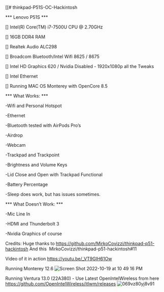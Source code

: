 [[# thinkpad-P51S-OC-Hackintosh

*** Lenovo P51S ***

[] Intel(R) Core(TM) i7-7500U CPU @ 2.70GHz

[] 16GB DDR4 RAM

[] Realtek Audio ALC298

[] Broadcom Bluetooth/Intel Wifi 8625 / 8675

[] Intel HD Graphics 620 / Nvidia Disabled - 1920x1080p all the Tweaks

[] Intel Ethernet

[] Running MAC OS Monterey with OpenCore 8.5




*** What Works: ***

-Wifi and Personal Hotspot

-Ethernet

-Bluetooth tested with AirPods Pro’s

-Airdrop

-Webcam

-Trackpad and Trackpoint

-Brightness and Volume Keys

-Lid Close and Open with Trackpad Functional

-Battery Percentage

-Sleep does work, but has issues sometimes.




*** What Doesn’t Work: ***

-Mic Line In

-HDMI and Thunderbolt 3

-Nvidia Graphics of course

Credits: 
Huge thanks to https://github.com/MirkoCovizzi/thinkpad-p51-hackintosh
And this  MirkoCovizzi/thinkpad-p51-hackintosh#11

Video of it in action https://youtu.be/_VT9GIH61Ow


Running Monterey 12.6
![Screen Shot 2022-10-19 at 10 49 16 PM](https://user-images.githubusercontent.com/2180292/196852249-fbd69165-a3ff-4ac3-a952-68b954a507d2.png)

Running Ventura 13.0 (22A380) - Use Latest OpenIntelWireless from here https://github.com/OpenIntelWireless/itlwm/releases
![069vz80yj8v91](https://user-images.githubusercontent.com/2180292/197314939-a12f0249-93a8-4785-903f-5d2640d747de.png)
